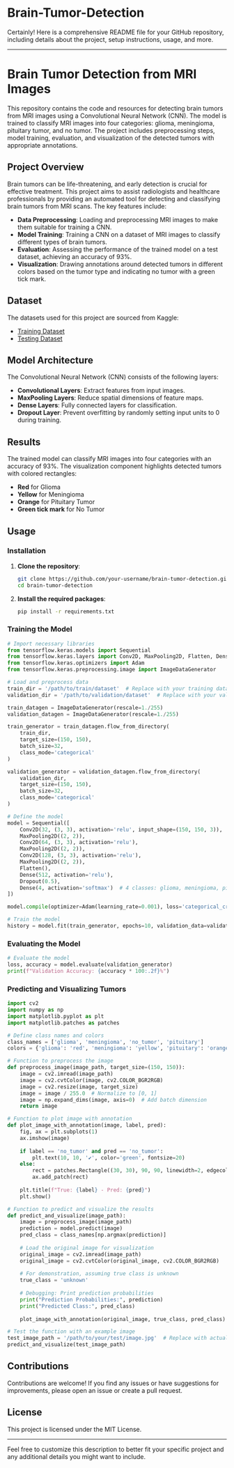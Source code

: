 # Brain-Tumor-Detection
Certainly! Here is a comprehensive README file for your GitHub repository, including details about the project, setup instructions, usage, and more.

---

# Brain Tumor Detection from MRI Images

This repository contains the code and resources for detecting brain tumors from MRI images using a Convolutional Neural Network (CNN). The model is trained to classify MRI images into four categories: glioma, meningioma, pituitary tumor, and no tumor. The project includes preprocessing steps, model training, evaluation, and visualization of the detected tumors with appropriate annotations.

## Project Overview

Brain tumors can be life-threatening, and early detection is crucial for effective treatment. This project aims to assist radiologists and healthcare professionals by providing an automated tool for detecting and classifying brain tumors from MRI scans. The key features include:

- **Data Preprocessing**: Loading and preprocessing MRI images to make them suitable for training a CNN.
- **Model Training**: Training a CNN on a dataset of MRI images to classify different types of brain tumors.
- **Evaluation**: Assessing the performance of the trained model on a test dataset, achieving an accuracy of 93%.
- **Visualization**: Drawing annotations around detected tumors in different colors based on the tumor type and indicating no tumor with a green tick mark.

## Dataset

The datasets used for this project are sourced from Kaggle:

- [Training Dataset](https://www.kaggle.com/datasets/brain-tumor-mri-dataset/Training)
- [Testing Dataset](https://www.kaggle.com/datasets/brain-tumor-mri-dataset/Testing)

## Model Architecture

The Convolutional Neural Network (CNN) consists of the following layers:
- **Convolutional Layers**: Extract features from input images.
- **MaxPooling Layers**: Reduce spatial dimensions of feature maps.
- **Dense Layers**: Fully connected layers for classification.
- **Dropout Layer**: Prevent overfitting by randomly setting input units to 0 during training.

## Results

The trained model can classify MRI images into four categories with an accuracy of 93%. The visualization component highlights detected tumors with colored rectangles:
- **Red** for Glioma
- **Yellow** for Meningioma
- **Orange** for Pituitary Tumor
- **Green tick mark** for No Tumor

## Usage

### Installation

1. **Clone the repository**:
    ```bash
    git clone https://github.com/your-username/brain-tumor-detection.git
    cd brain-tumor-detection
    ```

2. **Install the required packages**:
    ```bash
    pip install -r requirements.txt
    ```

### Training the Model

```python
# Import necessary libraries
from tensorflow.keras.models import Sequential
from tensorflow.keras.layers import Conv2D, MaxPooling2D, Flatten, Dense, Dropout
from tensorflow.keras.optimizers import Adam
from tensorflow.keras.preprocessing.image import ImageDataGenerator

# Load and preprocess data
train_dir = '/path/to/train/dataset'  # Replace with your training dataset path
validation_dir = '/path/to/validation/dataset'  # Replace with your validation dataset path

train_datagen = ImageDataGenerator(rescale=1./255)
validation_datagen = ImageDataGenerator(rescale=1./255)

train_generator = train_datagen.flow_from_directory(
    train_dir,
    target_size=(150, 150),
    batch_size=32,
    class_mode='categorical'
)

validation_generator = validation_datagen.flow_from_directory(
    validation_dir,
    target_size=(150, 150),
    batch_size=32,
    class_mode='categorical'
)

# Define the model
model = Sequential([
    Conv2D(32, (3, 3), activation='relu', input_shape=(150, 150, 3)),
    MaxPooling2D((2, 2)),
    Conv2D(64, (3, 3), activation='relu'),
    MaxPooling2D((2, 2)),
    Conv2D(128, (3, 3), activation='relu'),
    MaxPooling2D((2, 2)),
    Flatten(),
    Dense(512, activation='relu'),
    Dropout(0.5),
    Dense(4, activation='softmax')  # 4 classes: glioma, meningioma, pituitary, no tumor
])

model.compile(optimizer=Adam(learning_rate=0.001), loss='categorical_crossentropy', metrics=['accuracy'])

# Train the model
history = model.fit(train_generator, epochs=10, validation_data=validation_generator)
```

### Evaluating the Model

```python
# Evaluate the model
loss, accuracy = model.evaluate(validation_generator)
print(f"Validation Accuracy: {accuracy * 100:.2f}%")
```

### Predicting and Visualizing Tumors

```python
import cv2
import numpy as np
import matplotlib.pyplot as plt
import matplotlib.patches as patches

# Define class names and colors
class_names = ['glioma', 'meningioma', 'no_tumor', 'pituitary']
colors = {'glioma': 'red', 'meningioma': 'yellow', 'pituitary': 'orange'}

# Function to preprocess the image
def preprocess_image(image_path, target_size=(150, 150)):
    image = cv2.imread(image_path)
    image = cv2.cvtColor(image, cv2.COLOR_BGR2RGB)
    image = cv2.resize(image, target_size)
    image = image / 255.0  # Normalize to [0, 1]
    image = np.expand_dims(image, axis=0)  # Add batch dimension
    return image

# Function to plot image with annotation
def plot_image_with_annotation(image, label, pred):
    fig, ax = plt.subplots(1)
    ax.imshow(image)
    
    if label == 'no_tumor' and pred == 'no_tumor':
        plt.text(10, 10, '✔️', color='green', fontsize=20)
    else:
        rect = patches.Rectangle((30, 30), 90, 90, linewidth=2, edgecolor=colors.get(pred, 'blue'), facecolor='none')
        ax.add_patch(rect)
    
    plt.title(f"True: {label} - Pred: {pred}")
    plt.show()

# Function to predict and visualize the results
def predict_and_visualize(image_path):
    image = preprocess_image(image_path)
    prediction = model.predict(image)
    pred_class = class_names[np.argmax(prediction)]
    
    # Load the original image for visualization
    original_image = cv2.imread(image_path)
    original_image = cv2.cvtColor(original_image, cv2.COLOR_BGR2RGB)
    
    # For demonstration, assuming true class is unknown
    true_class = 'unknown'
    
    # Debugging: Print prediction probabilities
    print("Prediction Probabilities:", prediction)
    print("Predicted Class:", pred_class)
    
    plot_image_with_annotation(original_image, true_class, pred_class)

# Test the function with an example image
test_image_path = '/path/to/your/test/image.jpg'  # Replace with actual test image path
predict_and_visualize(test_image_path)
```

## Contributions

Contributions are welcome! If you find any issues or have suggestions for improvements, please open an issue or create a pull request.

## License

This project is licensed under the MIT License.

---

Feel free to customize this description to better fit your specific project and any additional details you might want to include.
